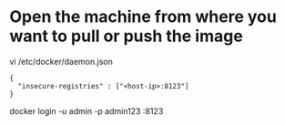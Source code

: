 # Open the machine from where you want to pull or push the image

vi /etc/docker/daemon.json

    {
      "insecure-registries" : ["<host-ip>:8123"]
    }


docker login -u admin -p admin123 <host-ip>:8123